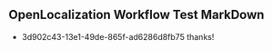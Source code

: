 ## OpenLocalization Workflow Test MarkDown
* 3d902c43-13e1-49de-865f-ad6286d8fb75 thanks!

<!--HONumber=Sep16_HO1-->


